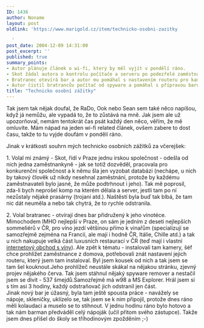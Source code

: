 ```yaml
---
ID: 1436
author: Noname
layout: post
oldlink: 'https://www.marigold.cz/item/technicko-osobni-zazitky

  '
post_date: 2004-12-09 14:31:00
post_excerpt: ''
published: true
summary_points:
- Autor plánuje článek o wi-fi, který by měl vyjít v pondělí ráno.
- Skot žádal autora o kontrolu počítače a serveru po podezřelé zaměstnankyni.
- Bratranec otevírá bar a autor mu pomáhal s nastavením routeru pro kamery.
- Autor čistil bratrancův počítač od spyware a pomáhal s přípravou baru.
title: "Technicko osobní zážitky"
---
```


<p>
Tak jsem tak nějak doufal, že RaDo, Ook nebo Sean sem také něco napíšou, když já nemůžu, ale vypadá to, že to zůstává na mně. Jak jsem ale už upozorňoval, nemám tentokrát čas psát každý den něco, věřím, že mě omluvíte. Mám nápad na jeden wi-fi related článek, ovšem zabere to dost času, takže to tu vyjde doufám v pondělí ráno.</p>
<p>
Jinak v krátkosti souhrn mých technicko osobních zážitků za včerejšek:</p>
<p>
1. Volal mi známý - Skot, řídí v Praze jednu irskou společnost - odešla od nich jedna zaměstnankyně - jak se totiž dozvěděl, pracovala pro konkurenční společnost a k němu šla jen vyzobat databázi (nechápe, u nich by takový člověk už nikdy nesehnal zaměstnání, protože by každému zaměstnavateli bylo jasné, že může podtrhnout i jeho). Tak mě poprosil, zda-li bych neprošel komp na kterém dělala a server, jestli tam po ní nezůstaly nějaké prasárny (trojani atd.). Naštěstí byla buď tak blbá, že tam nic dát neuměla a nebo tak chytrá, že to rychle odstranila.</p>
<p>
2. Volal bratranec - otvírají dnes bar přidružený k jeho vinotéce. Mimochodem IMHO nejlepší v Praze, on sám je jedním z deseti nejlepších sommeliérů v ČR, pro víno jezdí většinou přímo k vinařům (specializují se samozřejmě zejména na Francii, ale mají i hodně ČR, Itálie, Chille atd.) a tak u nich nakupuje velká část luxusních restaurací v ČR (teď mají i vlastní <a href="http://www.wineshopungelt.cz/">internetový obchod s víny</a>). Ale zpět k tématu - instalovali tam kamery, šéf chce prohlížet zaměstnance z domova, potřebovali znát nastavení jejich routeru, který jsem tam instaloval. Byl jsem kousek od nich a tak jsem se tam šel kouknout.Jeho prohlížeč neustále skákal na nějakou stránku, zjevný projev nějakého červa. Tak jsem stáhnul nějaký spyware remover a nestačil jsem se divit - 537 šmejdů.Samozřejmě má w98 a MS Explorer. Hrál jsem si s tím asi 3 hodiny, každý odstraňovač jich odstranil jen část.<br/>Jinak nový bar je úžasný, byla tam ještě spousta práce - navážely se nápoje, skleničky, uklízelo se, tak jsem se k nim připojil, protože dnes ráno měli kolaudaci a muselo se to stihnout. V jednu hodinu ráno bylo hotovo a tak nám barman předváděl celý nápoják (učil přitom svého zástupce). Takže jsem dnes přišel do školy se tříhodinovým zpožděním ;-) </p>